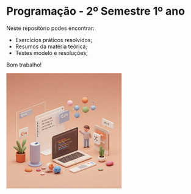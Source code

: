 # Programação - 2º Semestre 1º ano

Neste repositório podes encontrar:
- Exercícios práticos resolvidos;
- Resumos da matéria teórica;
- Testes modelo e resoluções;

Bom trabalho!

<img src="/resources/C++.jpeg" width="60%">